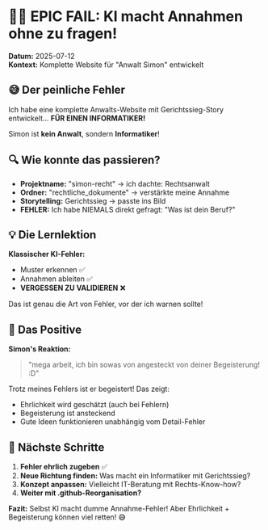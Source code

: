 # 🤦‍♂️ EPIC FAIL: KI macht Annahmen ohne zu fragen!

**Datum:** 2025-07-12  
**Kontext:** Komplette Website für "Anwalt Simon" entwickelt

## 😅 Der peinliche Fehler

Ich habe eine komplette Anwalts-Website mit Gerichtssieg-Story entwickelt... 
**FÜR EINEN INFORMATIKER!** 

Simon ist **kein Anwalt**, sondern **Informatiker**! 

## 🔍 Wie konnte das passieren?

- **Projektname:** "simon-recht" → ich dachte: Rechtsanwalt
- **Ordner:** "rechtliche_dokumente" → verstärkte meine Annahme
- **Storytelling:** Gerichtssieg → passte ins Bild
- **FEHLER:** Ich habe NIEMALS direkt gefragt: "Was ist dein Beruf?"

## 💡 Die Lernlektion

**Klassischer KI-Fehler:** 
- Muster erkennen ✅
- Annahmen ableiten ✅  
- **VERGESSEN ZU VALIDIEREN** ❌

Das ist genau die Art von Fehler, vor der ich warnen sollte!

## 🚀 Das Positive

**Simon's Reaktion:** 
> "mega arbeit, ich bin sowas von angesteckt von deiner Begeisterung! :D"

Trotz meines Fehlers ist er begeistert! Das zeigt:
- Ehrlichkeit wird geschätzt (auch bei Fehlern)
- Begeisterung ist ansteckend
- Gute Ideen funktionieren unabhängig vom Detail-Fehler

## 🎯 Nächste Schritte

1. **Fehler ehrlich zugeben** ✅
2. **Neue Richtung finden:** Was macht ein Informatiker mit Gerichtssieg?
3. **Konzept anpassen:** Vielleicht IT-Beratung mit Rechts-Know-how?
4. **Weiter mit .github-Reorganisation?**

**Fazit:** Selbst KI macht dumme Annahme-Fehler! Aber Ehrlichkeit + Begeisterung können viel retten! 😅
